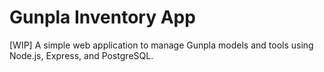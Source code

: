 # Gunpla Inventory App

[WIP] A simple web application to manage Gunpla models and tools using Node.js, Express, and PostgreSQL. 